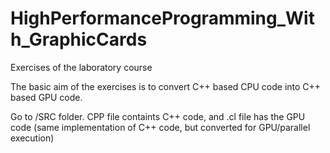 # HighPerformanceProgramming_With_GraphicCards

Exercises of the laboratory course

The basic aim of the exercises is to convert C++ based CPU code into C++ based GPU code.

Go to /SRC folder. CPP file containts C++ code, and .cl file has the GPU code (same implementation of C++ code, but converted for GPU/parallel execution)
